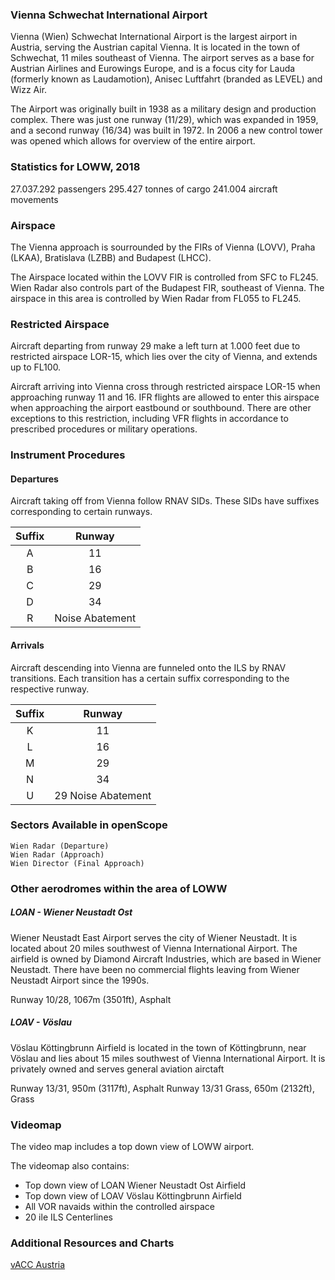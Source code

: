 ### Vienna Schwechat International Airport
Vienna (Wien) Schwechat International Airport is the largest airport in Austria, serving the Austrian capital Vienna. It is located in the town of Schwechat, 11 miles southeast of Vienna. The airport serves as a base for Austrian Airlines and Eurowings Europe, and is a focus city for Lauda (formerly known as Laudamotion), Anisec Luftfahrt (branded as LEVEL) and Wizz Air.

The Airport was originally built in 1938 as a military design and production complex. There was just one runway (11/29), which was expanded in 1959, and a second runway (16/34) was built in 1972. In 2006 a new control tower was opened which allows for overview of the entire airport.

### Statistics for LOWW, 2018
27.037.292 passengers
295.427 tonnes of cargo
241.004 aircraft movements

### Airspace
The Vienna approach is sourrounded by the FIRs of Vienna (LOVV), Praha (LKAA), Bratislava (LZBB) and Budapest (LHCC).

The Airspace located within the LOVV FIR is controlled from SFC to FL245. Wien Radar also controls part of the Budapest FIR, southeast of Vienna. The airspace in this area is controlled by Wien Radar from FL055 to FL245.

### Restricted Airspace
Aircraft departing from runway 29 make a left turn at 1.000 feet due to restricted airspace LOR-15, which lies over the city of Vienna, and extends up to FL100.

Aircraft arriving into Vienna cross through restricted airspace LOR-15 when approaching runway 11 and 16. IFR flights are allowed to enter this airspace when approaching the airport eastbound or southbound. There are other exceptions to this restriction, including VFR flights in accordance to prescribed procedures or military operations.

### Instrument Procedures

#### Departures
Aircraft taking off from Vienna follow RNAV SIDs. These SIDs have suffixes corresponding to certain runways.

| Suffix | Runway          |
|:------:|:---------------:|
| A      | 11              |
| B      | 16              |
| C      | 29              |
| D      | 34              |
| R      | Noise Abatement |

#### Arrivals
Aircraft descending into Vienna are funneled onto the ILS by RNAV transitions. Each transition has a certain suffix corresponding to the respective runway.

| Suffix | Runway             |
|:------:|:------------------:|
| K      | 11                 |
| L      | 16                 |
| M      | 29                 |
| N      | 34                 |
| U      | 29 Noise Abatement |

### Sectors Available in openScope
```
Wien Radar (Departure)
Wien Radar (Approach)
Wien Director (Final Approach)
```

### Other aerodromes within the area of LOWW

##### LOAN - Wiener Neustadt Ost
Wiener Neustadt East Airport serves the city of Wiener Neustadt. It is located about 20 miles southwest of Vienna International Airport. The airfield is owned by Diamond Aircraft Industries, which are based in Wiener Neustadt. There have been no commercial flights leaving from Wiener Neustadt Airport since the 1990s.

Runway 10/28, 1067m (3501ft), Asphalt

##### LOAV - Vöslau
Vöslau Köttingbrunn Airfield is located in the town of Köttingbrunn, near Vöslau and lies about 15 miles southwest of Vienna International Airport. It is privately owned and serves general aviation airctaft

Runway 13/31, 950m (3117ft), Asphalt
Runway 13/31 Grass, 650m (2132ft), Grass


### Videomap
The video map includes a top down view of LOWW airport.

The videomap also contains:
* Top down view of LOAN Wiener Neustadt Ost Airfield
* Top down view of LOAV Vöslau Köttingbrunn Airfield
* All VOR navaids within the controlled airspace
* 20 ile ILS Centerlines


### Additional Resources and Charts
[vACC Austria](https://www.vacc-austria.org/?page=content/chartlist&icao=LOWW)
